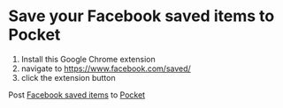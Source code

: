 # Save your Facebook saved items to Pocket

1. Install this Google Chrome extension
2. navigate to https://www.facebook.com/saved/
3. click the extension button

Post [Facebook saved items](https://www.facebook.com/saved/) to [Pocket](http://getpocket.com)
